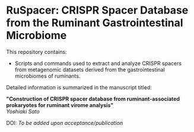 # RuSpacer: CRISPR Spacer Database from the Ruminant Gastrointestinal Microbiome

This repository contains:

- Scripts and commands used to extract and analyze CRISPR spacers from metagenomic datasets derived from the gastrointestinal microbiomes of ruminants.

Detailed information is summarized in the manuscript titled:

**"Construction of CRISPR spacer database from ruminant-associated prokaryotes for ruminant virome analysis"**  
*Yoshiaki Sato* 
  
DOI: *To be added upon acceptance/publication*
